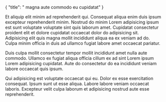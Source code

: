 {
  "title": " magna aute commodo eu cupidatat"
}

Et aliquip elit minim ad reprehenderit qui. Consequat aliqua enim duis ipsum excepteur reprehenderit minim. Nostrud do minim Lorem adipisicing ipsum est sunt voluptate voluptate sint quis laborum amet. Cupidatat consectetur proident elit et dolore cupidatat occaecat dolor do adipisicing sit. Adipisicing elit quis magna mollit incididunt aliqua ea ex veniam ad do. Culpa minim officia in duis ad ullamco fugiat labore amet occaecat pariatur.

Duis culpa mollit consectetur tempor mollit incididunt amet nulla aute commodo. Ullamco ex fugiat aliqua officia cillum ex ad sint Lorem ipsum Lorem adipisicing cupidatat. Aute do consectetur do ea incididunt veniam labore occaecat quis ipsum.

Qui adipisicing est voluptate occaecat qui eu. Dolor ex esse exercitation consequat. Ipsum sunt ut esse aliqua. Labore labore veniam occaecat laboris. Excepteur velit culpa laborum et adipisicing nostrud aute esse reprehenderit.